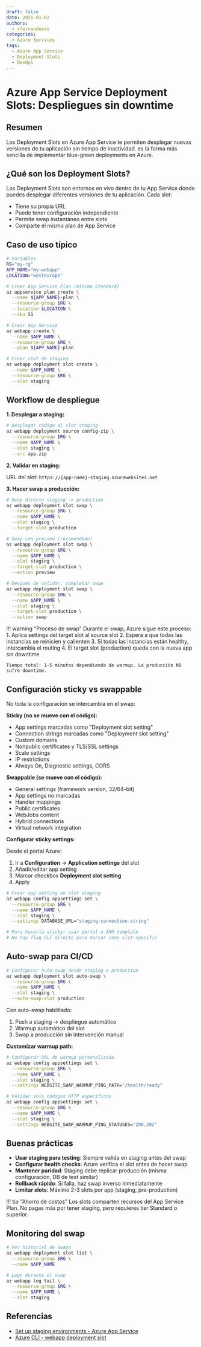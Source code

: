 ```yaml
---
draft: false
date: 2025-01-02
authors:
  - rfernandezdo
categories:
  - Azure Services
tags:
  - Azure App Service
  - Deployment Slots
  - DevOps
---
```


# Azure App Service Deployment Slots: Despliegues sin downtime

## Resumen

Los Deployment Slots en Azure App Service te permiten desplegar nuevas versiones de tu aplicación sin tiempo de inactividad. es la forma más sencilla de implementar blue-green deployments en Azure.

## ¿Qué son los Deployment Slots?

Los Deployment Slots son entornos en vivo dentro de tu App Service donde puedes desplegar diferentes versiones de tu aplicación. Cada slot:

- Tiene su propia URL
- Puede tener configuración independiente
- Permite swap instantáneo entre slots
- Comparte el mismo plan de App Service

## Caso de uso típico

```bash
# Variables
RG="my-rg"
APP_NAME="my-webapp"
LOCATION="westeurope"

# Crear App Service Plan (mínimo Standard)
az appservice plan create \
  --name ${APP_NAME}-plan \
  --resource-group $RG \
  --location $LOCATION \
  --sku S1

# Crear App Service
az webapp create \
  --name $APP_NAME \
  --resource-group $RG \
  --plan ${APP_NAME}-plan

# Crear slot de staging
az webapp deployment slot create \
  --name $APP_NAME \
  --resource-group $RG \
  --slot staging
```

## Workflow de despliegue

**1. Desplegar a staging:**

```bash
# Desplegar código al slot staging
az webapp deployment source config-zip \
  --resource-group $RG \
  --name $APP_NAME \
  --slot staging \
  --src app.zip
```

**2. Validar en staging:**

URL del slot: `https://{app-name}-staging.azurewebsites.net`

**3. Hacer swap a producción:**

```bash
# Swap directo staging -> production
az webapp deployment slot swap \
  --resource-group $RG \
  --name $APP_NAME \
  --slot staging \
  --target-slot production

# Swap con preview (recomendado)
az webapp deployment slot swap \
  --resource-group $RG \
  --name $APP_NAME \
  --slot staging \
  --target-slot production \
  --action preview

# Después de validar, completar swap
az webapp deployment slot swap \
  --resource-group $RG \
  --name $APP_NAME \
  --slot staging \
  --target-slot production \
  --action swap
```

!!! warning "Proceso de swap"
    Durante el swap, Azure sigue este proceso:
    1. Aplica settings del target slot al source slot
    2. Espera a que todas las instancias se reinicien y calienten
    3. Si todas las instancias están healthy, intercambia el routing
    4. El target slot (production) queda con la nueva app sin downtime
    
    Tiempo total: 1-5 minutos dependiendo de warmup. La producción NO sufre downtime.

## Configuración sticky vs swappable

No toda la configuración se intercambia en el swap:

**Sticky (no se mueve con el código):**
- App settings marcadas como "Deployment slot setting"
- Connection strings marcadas como "Deployment slot setting"
- Custom domains
- Nonpublic certificates y TLS/SSL settings
- Scale settings
- IP restrictions
- Always On, Diagnostic settings, CORS

**Swappable (se mueve con el código):**
- General settings (framework version, 32/64-bit)
- App settings no marcadas
- Handler mappings
- Public certificates
- WebJobs content
- Hybrid connections
- Virtual network integration

**Configurar sticky settings:**

Desde el portal Azure:
1. Ir a **Configuration** → **Application settings** del slot
2. Añadir/editar app setting
3. Marcar checkbox **Deployment slot setting**
4. Apply

```bash
# Crear app setting en slot staging
az webapp config appsettings set \
  --resource-group $RG \
  --name $APP_NAME \
  --slot staging \
  --settings DATABASE_URL="staging-connection-string"

# Para hacerla sticky: usar portal o ARM template
# No hay flag CLI directo para marcar como slot-specific
```

## Auto-swap para CI/CD

```bash
# Configurar auto-swap desde staging a production
az webapp deployment slot auto-swap \
  --resource-group $RG \
  --name $APP_NAME \
  --slot staging \
  --auto-swap-slot production
```

Con auto-swap habilitado:
1. Push a staging → despliegue automático
2. Warmup automático del slot
3. Swap a producción sin intervención manual

**Customizar warmup path:**

```bash
# Configurar URL de warmup personalizada
az webapp config appsettings set \
  --resource-group $RG \
  --name $APP_NAME \
  --slot staging \
  --settings WEBSITE_SWAP_WARMUP_PING_PATH="/health/ready"

# Validar solo códigos HTTP específicos
az webapp config appsettings set \
  --resource-group $RG \
  --name $APP_NAME \
  --slot staging \
  --settings WEBSITE_SWAP_WARMUP_PING_STATUSES="200,202"
```

## Buenas prácticas

- **Usar staging para testing**: Siempre valida en staging antes del swap
- **Configurar health checks**: Azure verifica el slot antes de hacer swap
- **Mantener paridad**: Staging debe replicar producción (misma configuración, DB de test similar)
- **Rollback rápido**: Si falla, haz swap inverso inmediatamente
- **Limitar slots**: Máximo 2-3 slots por app (staging, pre-production)

!!! tip "Ahorro de costos"
    Los slots comparten recursos del App Service Plan. No pagas más por tener staging, pero requieres tier Standard o superior.

## Monitoring del swap

```bash
# Ver historial de swaps
az webapp deployment slot list \
  --resource-group $RG \
  --name $APP_NAME

# Logs durante el swap
az webapp log tail \
  --resource-group $RG \
  --name $APP_NAME \
  --slot staging
```

## Referencias

- [Set up staging environments - Azure App Service](https://learn.microsoft.com/en-us/azure/app-service/deploy-staging-slots)
- [Azure CLI - webapp deployment slot](https://learn.microsoft.com/en-us/cli/azure/webapp/deployment/slot)
